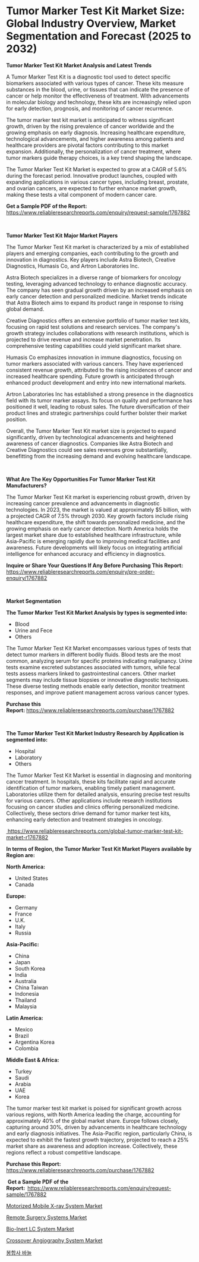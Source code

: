 <p><h1>Tumor Marker Test Kit Market Size: Global Industry Overview, Market Segmentation and Forecast (2025 to 2032)</h1></p><p><strong>Tumor Marker Test Kit Market Analysis and Latest Trends</strong></p>
<p><p>A Tumor Marker Test Kit is a diagnostic tool used to detect specific biomarkers associated with various types of cancer. These kits measure substances in the blood, urine, or tissues that can indicate the presence of cancer or help monitor the effectiveness of treatment. With advancements in molecular biology and technology, these kits are increasingly relied upon for early detection, prognosis, and monitoring of cancer recurrence.</p><p>The tumor marker test kit market is anticipated to witness significant growth, driven by the rising prevalence of cancer worldwide and the growing emphasis on early diagnosis. Increasing healthcare expenditure, technological advancements, and higher awareness among patients and healthcare providers are pivotal factors contributing to this market expansion. Additionally, the personalization of cancer treatment, where tumor markers guide therapy choices, is a key trend shaping the landscape.</p><p>The Tumor Marker Test Kit Market is expected to grow at a CAGR of 5.6% during the forecast period. Innovative product launches, coupled with expanding applications in various cancer types, including breast, prostate, and ovarian cancers, are expected to further enhance market growth, making these tests a vital component of modern cancer care.</p></p>
<p><strong>Get a Sample PDF of the Report:&nbsp;</strong> <a href="https://www.reliableresearchreports.com/enquiry/request-sample/1767882?utm_campaign=38&utm_medium=2&utm_source=Github&utm_content=ia&utm_term=05032025&utm_id=tumor-marker-test-kit">https://www.reliableresearchreports.com/enquiry/request-sample/1767882</a></p>
<p>&nbsp;</p>
<p><strong>Tumor Marker Test Kit Major Market Players</strong></p>
<p><p>The Tumor Marker Test Kit market is characterized by a mix of established players and emerging companies, each contributing to the growth and innovation in diagnostics. Key players include Astra Biotech, Creative Diagnostics, Humasis Co, and Artron Laboratories Inc.</p><p>Astra Biotech specializes in a diverse range of biomarkers for oncology testing, leveraging advanced technology to enhance diagnostic accuracy. The company has seen gradual growth driven by an increased emphasis on early cancer detection and personalized medicine. Market trends indicate that Astra Biotech aims to expand its product range in response to rising global demand.</p><p>Creative Diagnostics offers an extensive portfolio of tumor marker test kits, focusing on rapid test solutions and research services. The company's growth strategy includes collaborations with research institutions, which is projected to drive revenue and increase market penetration. Its comprehensive testing capabilities could yield significant market share.</p><p>Humasis Co emphasizes innovation in immune diagnostics, focusing on tumor markers associated with various cancers. They have experienced consistent revenue growth, attributed to the rising incidences of cancer and increased healthcare spending. Future growth is anticipated through enhanced product development and entry into new international markets.</p><p>Artron Laboratories Inc has established a strong presence in the diagnostics field with its tumor marker assays. Its focus on quality and performance has positioned it well, leading to robust sales. The future diversification of their product lines and strategic partnerships could further bolster their market position.</p><p>Overall, the Tumor Marker Test Kit market size is projected to expand significantly, driven by technological advancements and heightened awareness of cancer diagnostics. Companies like Astra Biotech and Creative Diagnostics could see sales revenues grow substantially, benefitting from the increasing demand and evolving healthcare landscape.</p></p>
<p>&nbsp;</p>
<p><strong>What Are The Key Opportunities For Tumor Marker Test Kit Manufacturers?</strong></p>
<p><p>The Tumor Marker Test Kit market is experiencing robust growth, driven by increasing cancer prevalence and advancements in diagnostic technologies. In 2023, the market is valued at approximately $5 billion, with a projected CAGR of 7.5% through 2030. Key growth factors include rising healthcare expenditure, the shift towards personalized medicine, and the growing emphasis on early cancer detection. North America holds the largest market share due to established healthcare infrastructure, while Asia-Pacific is emerging rapidly due to improving medical facilities and awareness. Future developments will likely focus on integrating artificial intelligence for enhanced accuracy and efficiency in diagnostics.</p></p>
<p><strong>Inquire or Share Your Questions If Any Before Purchasing This Report:</strong> <a href="https://www.reliableresearchreports.com/enquiry/pre-order-enquiry/1767882?utm_campaign=38&utm_medium=2&utm_source=Github&utm_content=ia&utm_term=05032025&utm_id=tumor-marker-test-kit">https://www.reliableresearchreports.com/enquiry/pre-order-enquiry/1767882</a></p>
<p>&nbsp;</p>
<p><strong>Market Segmentation</strong></p>
<p><strong>The Tumor Marker Test Kit Market Analysis by types is segmented into:</strong></p>
<p><ul><li>Blood</li><li>Urine and Fece</li><li>Others</li></ul></p>
<p><p>The Tumor Marker Test Kit Market encompasses various types of tests that detect tumor markers in different bodily fluids. Blood tests are the most common, analyzing serum for specific proteins indicating malignancy. Urine tests examine excreted substances associated with tumors, while fecal tests assess markers linked to gastrointestinal cancers. Other market segments may include tissue biopsies or innovative diagnostic techniques. These diverse testing methods enable early detection, monitor treatment responses, and improve patient management across various cancer types.</p></p>
<p><strong>Purchase this Report:&nbsp;</strong><a href="https://www.reliableresearchreports.com/purchase/1767882?utm_campaign=38&utm_medium=2&utm_source=Github&utm_content=ia&utm_term=05032025&utm_id=tumor-marker-test-kit">https://www.reliableresearchreports.com/purchase/1767882</a></p>
<p>&nbsp;</p>
<p><strong>The Tumor Marker Test Kit Market Industry Research by Application is segmented into:</strong></p>
<p><ul><li>Hospital</li><li>Laboratory</li><li>Others</li></ul></p>
<p><p>The Tumor Marker Test Kit Market is essential in diagnosing and monitoring cancer treatment. In hospitals, these kits facilitate rapid and accurate identification of tumor markers, enabling timely patient management. Laboratories utilize them for detailed analysis, ensuring precise test results for various cancers. Other applications include research institutions focusing on cancer studies and clinics offering personalized medicine. Collectively, these sectors drive demand for tumor marker test kits, enhancing early detection and treatment strategies in oncology.</p></p>
<p><a href="https://www.reliableresearchreports.com/global-tumor-marker-test-kit-market-r1767882?utm_campaign=38&utm_medium=2&utm_source=Github&utm_content=ia&utm_term=05032025&utm_id=tumor-marker-test-kit">&nbsp;https://www.reliableresearchreports.com/global-tumor-marker-test-kit-market-r1767882</a></p>
<p><strong>In terms of Region, the Tumor Marker Test Kit Market Players available by Region are:</strong></p>
<p>
    <p> <strong> North America: </strong>
        <ul>
            <li>United States</li>
            <li>Canada</li>
        </ul>
        </p> 
    <p> <strong> Europe: </strong>
        <ul>
            <li>Germany</li>
            <li>France</li>
            <li>U.K.</li>
            <li>Italy</li>
            <li>Russia</li>
        </ul>
        </p> 
    <p> <strong> Asia-Pacific: </strong>
        <ul>
            <li>China</li>
            <li>Japan</li>
            <li>South Korea</li>
            <li>India</li>
            <li>Australia</li>
            <li>China Taiwan</li>
            <li>Indonesia</li>
            <li>Thailand</li>
            <li>Malaysia</li>
        </ul>
        </p> 
    <p> <strong> Latin America: </strong>
        <ul>
            <li>Mexico</li>
            <li>Brazil</li>
            <li>Argentina Korea</li>
            <li>Colombia</li>
        </ul>
        </p> 
    <p> <strong> Middle East & Africa: </strong>
        <ul>
            <li>Turkey</li>
            <li>Saudi</li>
            <li>Arabia</li>
            <li>UAE</li>
            <li>Korea</li>
        </ul>
    </p>
    </p>
<p><p>The tumor marker test kit market is poised for significant growth across various regions, with North America leading the charge, accounting for approximately 40% of the global market share. Europe follows closely, capturing around 30%, driven by advancements in healthcare technology and early diagnosis initiatives. The Asia-Pacific region, particularly China, is expected to exhibit the fastest growth trajectory, projected to reach a 25% market share as awareness and adoption increase. Collectively, these regions reflect a robust competitive landscape.</p></p>
<p><strong>Purchase this Report: </strong><a href="https://www.reliableresearchreports.com/purchase/1767882?utm_campaign=38&utm_medium=2&utm_source=Github&utm_content=ia&utm_term=05032025&utm_id=tumor-marker-test-kit">https://www.reliableresearchreports.com/purchase/1767882</a></p>
<p>&nbsp;<strong>Get a Sample PDF of the Report:&nbsp;&nbsp;</strong><a href="https://www.reliableresearchreports.com/enquiry/request-sample/1767882?utm_campaign=38&utm_medium=2&utm_source=Github&utm_content=ia&utm_term=05032025&utm_id=tumor-marker-test-kit">https://www.reliableresearchreports.com/enquiry/request-sample/1767882</a></p>
<p><strong></strong></p>
<p><p><a href="https://github.com/reahmmunises/Market-Research-Report-List-1/blob/main/motorized-mobile-x-ray-system-market.md?utm_campaign=38&utm_medium=2&utm_source=Github&utm_content=ia&utm_term=05032025&utm_id=tumor-marker-test-kit">Motorized Mobile X-ray System Market</a></p><p><a href="https://github.com/moratronak3q/Market-Research-Report-List-1/blob/main/remote-surgery-systems-market.md?utm_campaign=38&utm_medium=2&utm_source=Github&utm_content=ia&utm_term=05032025&utm_id=tumor-marker-test-kit">Remote Surgery Systems Market</a></p><p><a href="https://github.com/pilukypalis/Market-Research-Report-List-1/blob/main/bio-inert-lc-system-market.md?utm_campaign=38&utm_medium=2&utm_source=Github&utm_content=ia&utm_term=05032025&utm_id=tumor-marker-test-kit">Bio-Inert LC System Market</a></p><p><a href="https://github.com/jugutstam/Market-Research-Report-List-1/blob/main/crossover-angiography-system-market.md?utm_campaign=38&utm_medium=2&utm_source=Github&utm_content=ia&utm_term=05032025&utm_id=tumor-marker-test-kit">Crossover Angiography System Market</a></p><p><a href="https://github.com/laholand/Market-Research-Report-List-7/blob/main/110448641500.md?utm_campaign=38&utm_medium=2&utm_source=Github&utm_content=ia&utm_term=05032025&utm_id=tumor-marker-test-kit">봉합사 바늘</a></p></p>